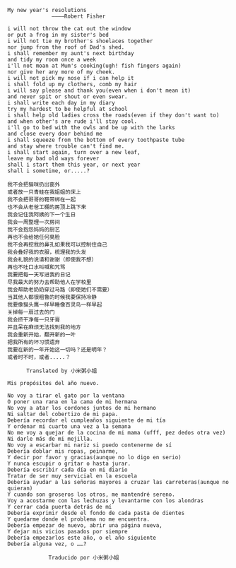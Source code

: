 
    My new year's resolutions
                  ————Robert Fisher
               
    i will not throw the cat out the window
    or put a frog in my sister's bed
    i will not tie my brother's shoelaces together
    nor jump from the roof of Dad's shed.
    i shall remember my aunt's next birthday
    and tidy my room once a week
    i'll not moan at Mum's cooking(ugh! fish fingers again)
    nor give her any more of my cheek.
    i will not pick my nose if i can help it
    i shall fold up my clothers, comb my hair
    i will say please and thank you(even when i don't mean it)
    and never spit or shout or even swear.
    i shall write each day in my diary
    try my hardest to be helpful at school
    i shall help old ladies cross the roads(even if they don't want to)
    and when other's are rude i'll stay cool.
    i'll go to bed with the owls and be up with the larks
    and close every door behind me
    i shall squeeze from the bottom of every toothpaste tube
    and stay where trouble can't find me.
    i shall start again, turn over a new leaf,
    leave my bad old ways forever
    shall i start them this year, or next year
    shall i sometime, or.....?
    
    我不会把猫咪扔出窗外
    或者放一只青蛙在我姐姐的床上
    我不会把哥哥的鞋带绑在一起
    也不会从老爸工棚的房顶上跳下来
    我会记住我阿姨的下一个生日
    我会一周整理一次房间
    我不会抱怨妈妈的厨艺
    再也不会给她任何臭脸
    我不会再挖我的鼻孔如果我可以控制住自己
    我会叠好我的衣服，梳理我的头发
    我会礼貌的说请和谢谢（即使我不想）
    再也不吐口水叫喊和咒骂
    我要把每一天写进我的日记
    尽我最大的努力去帮助他人在学校里
    我会帮助老奶奶穿过马路（即使她们不需要）
    当其他人都很粗鲁的时候我要保持冷静
    我要像猫头鹰一样早睡像百灵鸟一样早起
    关掉每一扇过去的门
    我会挤干净每一只牙膏
    并且呆在麻烦无法找到我的地方
    我会重新开始，翻开新的一叶
    把我所有的坏习惯遗弃
    我要在新的一年开始这一切吗？还是明年？
    或者时不时，或者.....？
    
          Translated by 小米粥小姐
          
    Mis propósitos del año nuevo.

    No voy a tirar el gato por la ventana
    O poner una rana en la cama de mi hermana
    No voy a atar los cordones juntos de mi hermano
    Ni saltar del cobertizo de mi papa.
    Debería recordar el cumpleaños siguiente de mi tía 
    Y ordenar mi cuarto una vez a la semana
    No me voy a quejar de la cocina de mi mama (ufff, pez dedos otra vez)
    Ni darle más de mi mejilla.
    No voy a escarbar mi nariz si puedo contenerme de sí
    Debería doblar mis ropas, peinarme,
    Y decir por favor y gracias(aunque no lo digo en serio)
    Y nunca escupir o gritar o hasta jurar.
    Debería escribir cada día en mi diario
    Tratar de ser muy servicial en la escuela 
    Debería ayudar a las señoras mayores a cruzar las carreteras(aunque no quieran)
    Y cuando son groseros los otros, me mantendré sereno.
    Voy a acostarme con las lechuzas y levantarme con los alondras
    Y cerrar cada puerta detrás de mí
    Debería exprimir desde el fondo de cada pasta de dientes
    Y quedarme donde el problema no me encuentra.
    Debería empezar de nuevo, abrir una página nueva,
    Y dejar mis vicios pasados por siempre
    Debería empezarlos este año, o el año siguiente 
    Debería alguna vez, o ……?
    
                 Traducido por 小米粥小姐

   
          
          
          
          
          
